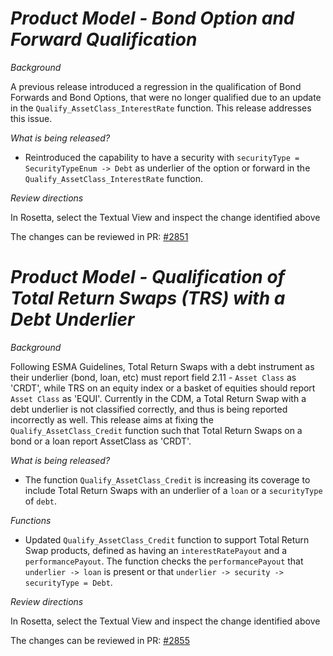# _Product Model - Bond Option and Forward Qualification_

_Background_

A previous release introduced a regression in the qualification of Bond Forwards and Bond Options, that were no longer qualified due to an update in the `Qualify_AssetClass_InterestRate` function. This release addresses this issue.

_What is being released?_

- Reintroduced the capability to have a security with `securityType = SecurityTypeEnum -> Debt` as underlier of the option or forward in the `Qualify_AssetClass_InterestRate` function.

_Review directions_

In Rosetta, select the Textual View and inspect the change identified above

The changes can be reviewed in PR: [#2851](https://github.com/finos/common-domain-model/pull/2851)

# _Product Model - Qualification of Total Return Swaps (TRS) with a Debt Underlier_

_Background_

Following ESMA Guidelines, Total Return Swaps with a debt instrument as their underlier (bond, loan, etc) must report field 2.11 - `Asset Class` as 'CRDT', while TRS on an equity index or a basket of equities should report `Asset Class` as 'EQUI'. Currently in the CDM, a Total Return Swap with a debt underlier is not classified correctly, and thus is being reported incorrectly as well. This release aims at fixing the `Qualify_AssetClass_Credit` function such that Total Return Swaps on a bond or a loan report AssetClass as 'CRDT'.

_What is being released?_

- The function `Qualify_AssetClass_Credit` is increasing its coverage to include Total Return Swaps with an underlier of a `loan` or a `securityType` of `debt`.

_Functions_

- Updated `Qualify_AssetClass_Credit` function to support Total Return Swap products, defined as having an `interestRatePayout` and a `performancePayout`. The function checks the `performancePayout` that `underlier -> loan` is present or that `underlier -> security -> securityType = Debt`.

_Review directions_

In Rosetta, select the Textual View and inspect the change identified above

The changes can be reviewed in PR: [#2855](https://github.com/finos/common-domain-model/pull/2855)
